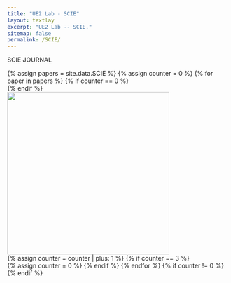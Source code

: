 ```yaml
---
title: "UE2 Lab - SCIE"
layout: textlay
excerpt: "UE2 Lab -- SCIE."
sitemap: false
permalink: /SCIE/
---
```


<p class="title-center">SCIE JOURNAL</p>

<div class="custom-container-paper">
{% assign papers = site.data.SCIE %}
{% assign counter = 0 %}
{% for paper in papers %}
{% if counter == 0 %}
<div class="publication-row">
{% endif %}
<div class="publication-col">
  <div class="student-image publication-image" style="position: relative; margin: 0px; padding: 0px;">
  <a href="{{ paper.link.url }}" target="_blank" style="text-decoration: none; color: inherit;">
  <img src="{{ site.url }}{{ site.baseurl }}/images/pubpic/{{ paper.image }}" style="width: 370px; object-fit: cover; object-position: top left; margin: 0px; padding: 0px;">
  </a>
  </div>
</div>
{% assign counter = counter | plus: 1 %}
{% if counter == 3 %}
</div>
{% assign counter = 0 %}
{% endif %}
{% endfor %}
{% if counter != 0 %}
</div>
{% endif %}
</div>

<script>
  document.addEventListener('DOMContentLoaded', function() {
    var studentImages = document.getElementsByClassName('student-image');
    for (var i = 0; i < studentImages.length; i++) {
      studentImages[i].addEventListener('mouseover', function() {
        this.style.opacity = '0.7';
        this.getElementsByClassName('paper-info')[0].style.display = 'block';
      });
      studentImages[i].addEventListener('mouseout', function() {
        this.style.opacity = '1.0';
        this.getElementsByClassName('paper-info')[0].style.display = 'none';
      });
    }
  });
  document.addEventListener('DOMContentLoaded', function() {
    var publicationImages = document.getElementsByClassName('publication-image');
    for (var i = 0; i < publicationImages.length; i++) {
      publicationImages[i].addEventListener('mouseover', function() {
      this.style.transform = 'scale(1.03)';
      this.style.transition = 'transform 0.3s ease-in-out';
      });
      publicationImages[i].addEventListener('mouseout', function() {
      this.style.transform = 'scale(1.0)';
      this.style.transition = 'transform 0.3s ease-in-out';
      });
    }
  });
</script>
